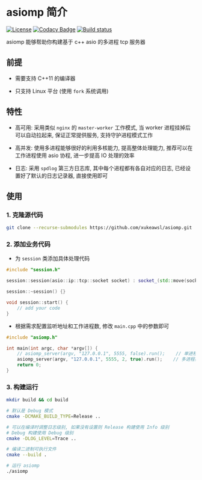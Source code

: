 # asiomp 简介

[![License](https://img.shields.io/npm/l/mithril.svg)](https://github.com/xukeawsl/asiomp/blob/master/LICENSE)
[![Codacy Badge](https://app.codacy.com/project/badge/Grade/23ca8b88cf7f4fe2bc3a4e870d5f795f)](https://app.codacy.com/gh/xukeawsl/asiomp/dashboard?utm_source=gh&utm_medium=referral&utm_content=&utm_campaign=Badge_grade)
[![Build status](https://ci.appveyor.com/api/projects/status/5epf5t4t8c1wqax4?svg=true)](https://ci.appveyor.com/project/xukeawsl/asiomp)

asiomp 能够帮助你构建基于 c++ asio 的多进程 tcp 服务器

## 前提

* 需要支持 C++11 的编译器

* 只支持 Linux 平台 (使用 `fork` 系统调用)

## 特性

* 高可用: 采用类似 `nginx` 的 `master-worker` 工作模式, 当 worker 进程挂掉后可以自动拉起来, 保证正常提供服务, 支持守护进程模式工作

* 高并发: 使用多进程能够很好的利用多核能力, 提高整体处理能力, 推荐可以在工作进程使用 asio 协程, 进一步提高 IO 处理的效率

* 日志: 采用 `spdlog` 第三方日志库, 其中每个进程都有各自对应的日志, 已经设置好了默认的日志记录器, 直接使用即可

## 使用

### 1. 克隆源代码

```bash
git clone --recurse-submodules https://github.com/xukeawsl/asiomp.git
```

### 2. 添加业务代码

* 为 `session` 类添加具体处理代码

```cpp
#include "session.h"

session::session(asio::ip::tcp::socket socket) : socket_(std::move(socket)) {}

session::~session() {}

void session::start() {
    // add your code
}
```

* 根据需求配置监听地址和工作进程数, 修改 `main.cpp` 中的参数即可

```cpp
#include "asiomp.h"

int main(int argc, char *argv[]) {
    // asiomp_server(argv, "127.0.0.1", 5555, false).run();    // 单进程模式
    asiomp_server(argv, "127.0.0.1", 5555, 2, true).run();    // 多进程模式
    return 0;
}
```

### 3. 构建运行

```bash
mkdir build && cd build

# 默认是 Debug 模式
cmake -DCMAKE_BUILD_TYPE=Release ..

# 可以在编译时调整日志级别, 如果没有设置则 Release 构建使用 Info 级别
# Debug 构建使用 Debug 级别
cmake -DLOG_LEVEL=Trace ..

# 编译二进制可执行文件
cmake --build .

# 运行 asiomp
./asiomp
```